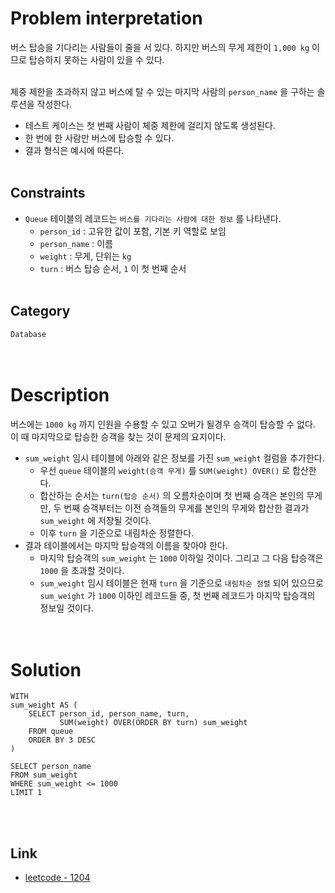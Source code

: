 # Problem interpretation
버스 탑승을 기다리는 사람들이 줄을 서 있다. 하지만 버스의 무게 제한이 `1,000 kg` 이므로 탑승하지 못하는 사람이 있을 수 있다.
<br/><br/>

체중 제한을 초과하지 않고 버스에 탈 수 있는 마지막 사람의 `person_name` 을 구하는 솔루션을 작성한다.
- 테스트 케이스는 첫 번째 사람이 체중 제한에 걸리지 않도록 생성된다.
- 한 번에 한 사람만 버스에 탑승할 수 있다.
- 결과 형식은 예시에 따른다.
<br/><br/>

## Constraints
- `Queue` 테이블의 레코드는 `버스를 기다리는 사람에 대한 정보` 를 나타낸다.
    - `person_id` : 고유한 값이 포함, 기본 키 역할로 보임
    - `person_name` : 이름
    - `weight` : 무게, 단위는 `kg`
    - `turn` : 버스 탑승 순서, `1` 이 첫 번째 순서
<br/><br/>

## Category
`Database`
<br/><br/><br/>

# Description
버스에는 `1000 kg` 까지 인원을 수용할 수 있고 오버가 될경우 승객이 탑승할 수 없다. 이 때 마지막으로 탑승한 승객을 찾는 것이 문제의 요지이다.
- `sum_weight` 임시 테이블에 아래와 같은 정보를 가진 `sum_weight` 컬럼을 추가한다.
    - 우선 `queue` 테이블의 `weight(승객 무게)` 를 `SUM(weight) OVER()` 로 합산한다.
    - 합산하는 순서는 `turn(탑승 순서)` 의 오름차순이며 첫 번째 승객은 본인의 무게만, 두 번째 승객부터는 이전 승객들의 무게를 본인의 무게와 합산한 결과가 `sum_weight` 에 저장될 것이다.
    - 이후 `turn` 을 기준으로 내림차순 정렬한다.
- 결과 테이블에서는 마지막 탑승객의 이름을 찾아야 한다.
    - 마지막 탑승객의 `sum_weight` 는 `1000` 이하일 것이다. 그리고 그 다음 탑승객은 `1000` 을 초과할 것이다.
    - `sum_weight` 임시 테이블은 현재 `turn` 을 기준으로 `내림차순 정렬` 되어 있으므로 `sum_weight` 가 `1000` 이하인 레코드들 중, 첫 번째 레코드가 마지막 탑승객의 정보일 것이다.
<br/><br/><br/>

# Solution
```mysql
WITH
sum_weight AS (
    SELECT person_id, person_name, turn,
           SUM(weight) OVER(ORDER BY turn) sum_weight
    FROM queue
    ORDER BY 3 DESC
)

SELECT person_name
FROM sum_weight
WHERE sum_weight <= 1000
LIMIT 1
```
<br/><br/>

## Link
- [leetcode - 1204](https://leetcode.com/problems/last-person-to-fit-in-the-bus/description/)